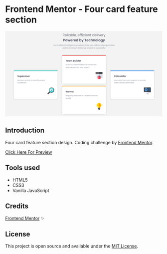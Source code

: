 # Frontend Mentor - Four card feature section

![Flyo Home Page](https://raw.githubusercontent.com/superneutrino8/FourCard/master/images/FourCard-Git.png)


## Introduction

Four card feature section design. Coding challenge by [Frontend Mentor](https://www.frontendmentor.io/).<br /> 

[Click Here For Preview](https://superneutrino8.github.io/FourCard/)

## Tools used

* HTML5
* CSS3
* Vanilla JavaScript

## Credits
[Frontend Mentor](https://www.frontendmentor.io/) :sparkles:

## License
This project is open source and available under the [MIT License](LICENSE.md).
